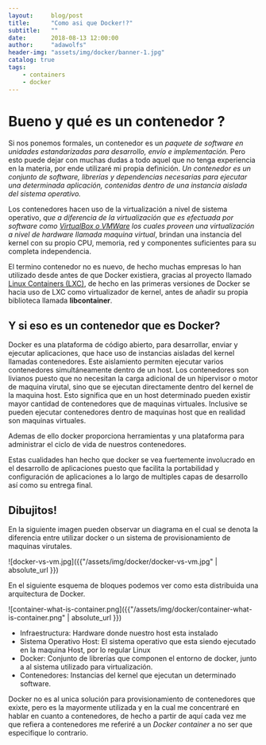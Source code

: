 ```yaml
---
layout:     blog/post
title:      "Como asi que Docker!?"
subtitle:   ""
date:       2018-08-13 12:00:00
author:     "adawolfs"
header-img: "assets/img/docker/banner-1.jpg"
catalog: true
tags:
    - containers
    - docker
---
```

# Bueno y qué es un contenedor ?

Si nos ponemos formales, un contenedor es un *paquete de software en unidades estandarizadas para desarrollo, envío e implementación.* Pero esto puede dejar con muchas dudas a todo aquel que no tenga experiencia en la materia, por ende utilizaré mi propia definición. *Un contenedor es un conjunto de software, librerías y dependencias necesarias para ejecutar una determinada aplicación, contenidas dentro de una instancia aislada del sistema operativo.*

Los contenedores hacen uso de la virtualización a nivel de sistema operativo, *que a diferencia de la virtualización que es efectuada por software como [VirtualBox o VMWare](https://wiki.archlinux.org/index.php/VirtualBox_(Espa%C3%B1ol)) los cuales proveen una virtualización a nivel de hardware llamada maquina virtual*, brindan una instancia del kernel con su propio CPU, memoria, red y componentes suficientes para su completa independencia.

El termino contenedor no es nuevo, de hecho muchas empresas lo han utilizado desde antes de que Docker existiera, gracias al proyecto llamado [Linux Containers (LXC)](https://wiki.archlinux.org/index.php/Linux_Containers), de hecho en las primeras versiones de Docker se hacia uso de LXC como virtualizador de kernel, antes de añadir su propia biblioteca llamada **libcontainer**.

## Y si eso es un contenedor que es Docker?

Docker es una plataforma de código abierto, para desarrollar, enviar y ejecutar aplicaciones, que hace uso de instancias aisladas del kernel llamadas contenedores. Este aislamiento permiten ejecutar varios contenedores simultáneamente dentro de un host. Los contenedores son livianos puesto que no necesitan la carga adicional de un hipervisor o motor de maquina virutal, sino que se ejecutan directamente dentro del kernel de la maquina host. Esto significa que en un host determinado pueden existir mayor cantidad de contenedores que de maquinas virtuales. Inclusive se pueden ejecutar contenedores dentro de maquinas host que en realidad son maquinas virtuales.

Ademas de ello docker proporciona herramientas y una plataforma para administrar el ciclo de vida de nuestros contenedores.

Estas cualidades han hecho que docker se vea fuertemente involucrado en el desarrollo de aplicaciones puesto que facilita la portabilidad y configuración de aplicaciones a lo largo de multiples capas de desarrollo así como su entrega final.

## Dibujitos!

En la siguiente imagen pueden observar un diagrama en el cual se denota la diferencia entre utilizar docker o un sistema de provisionamiento de maquinas virutales.


![docker-vs-vm.jpg]({{"/assets/img/docker/docker-vs-vm.jpg" | absolute_url }})


En el siguiente esquema de bloques podemos ver como esta distribuida una arquitectura de Docker.

![container-what-is-container.png]({{"/assets/img/docker/container-what-is-container.png" | absolute_url }})

- Infraestructura: Hardware donde nuestro host esta instalado
- Sistema Operativo Host: El sistema operativo que esta siendo ejecutado en la maquina Host, por lo regular Linux
- Docker: Conjunto de librerías que componen el entorno de docker, junto a al sistema utilizado para virtualización.
- Contenedores: Instancias del kernel que ejecutan un determinado software.

Docker no es al unica solución para provisionamiento de contenedores que exixte, pero es la mayormente utilizada y en la cual me concentraré en hablar en cuanto a contenedores, de hecho a partir de aquí cada vez me que refiera a contenedores me referiré a un *Docker container* a no ser que especifique lo contrario.
